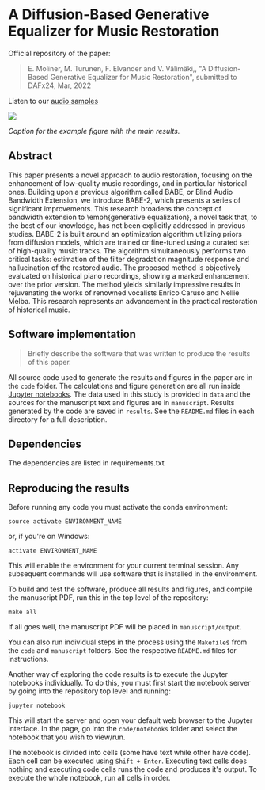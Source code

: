 # A Diffusion-Based Generative Equalizer for Music Restoration


Official repository of the paper:

> E. Moliner, M. Turunen, F. Elvander and V. Välimäki,, "A Diffusion-Based Generative Equalizer for Music Restoration", submitted to DAFx24, Mar, 2022


Listen to our [audio samples](http://research.spa.aalto.fi/publications/papers/dafx-babe2/)


![](manuscript/figures/hawaii-trend.png)

*Caption for the example figure with the main results.*


## Abstract

This paper presents a novel approach to audio restoration, focusing on the enhancement of low-quality music recordings, and in particular historical ones. 
Building upon a previous algorithm called BABE, or Blind Audio Bandwidth Extension, we introduce BABE-2, which presents a series of significant improvements.
This research broadens the concept of bandwidth extension to \emph{generative equalization}, a novel task that, to the best of our knowledge, has not been explicitly addressed in previous studies. 
BABE-2 is built around an optimization algorithm utilizing priors from diffusion models, which are trained or fine-tuned using a curated set of high-quality music tracks. The algorithm simultaneously performs two critical tasks: estimation of the filter degradation magnitude response and hallucination of the restored audio. The proposed method is objectively evaluated on historical piano recordings, showing a marked enhancement over the prior version. The method yields similarly impressive results in rejuvenating the works of renowned vocalists Enrico Caruso and Nellie Melba. 
This research represents an advancement in the practical restoration of historical music.


## Software implementation

> Briefly describe the software that was written to produce the results of this
> paper.

All source code used to generate the results and figures in the paper are in
the `code` folder.
The calculations and figure generation are all run inside
[Jupyter notebooks](http://jupyter.org/).
The data used in this study is provided in `data` and the sources for the
manuscript text and figures are in `manuscript`.
Results generated by the code are saved in `results`.
See the `README.md` files in each directory for a full description.


## Dependencies

The dependencies are listed in requirements.txt


## Reproducing the results

Before running any code you must activate the conda environment:

    source activate ENVIRONMENT_NAME

or, if you're on Windows:

    activate ENVIRONMENT_NAME

This will enable the environment for your current terminal session.
Any subsequent commands will use software that is installed in the environment.

To build and test the software, produce all results and figures, and compile
the manuscript PDF, run this in the top level of the repository:

    make all

If all goes well, the manuscript PDF will be placed in `manuscript/output`.

You can also run individual steps in the process using the `Makefile`s from the
`code` and `manuscript` folders. See the respective `README.md` files for
instructions.

Another way of exploring the code results is to execute the Jupyter notebooks
individually.
To do this, you must first start the notebook server by going into the
repository top level and running:

    jupyter notebook

This will start the server and open your default web browser to the Jupyter
interface. In the page, go into the `code/notebooks` folder and select the
notebook that you wish to view/run.

The notebook is divided into cells (some have text while other have code).
Each cell can be executed using `Shift + Enter`.
Executing text cells does nothing and executing code cells runs the code
and produces it's output.
To execute the whole notebook, run all cells in order.

